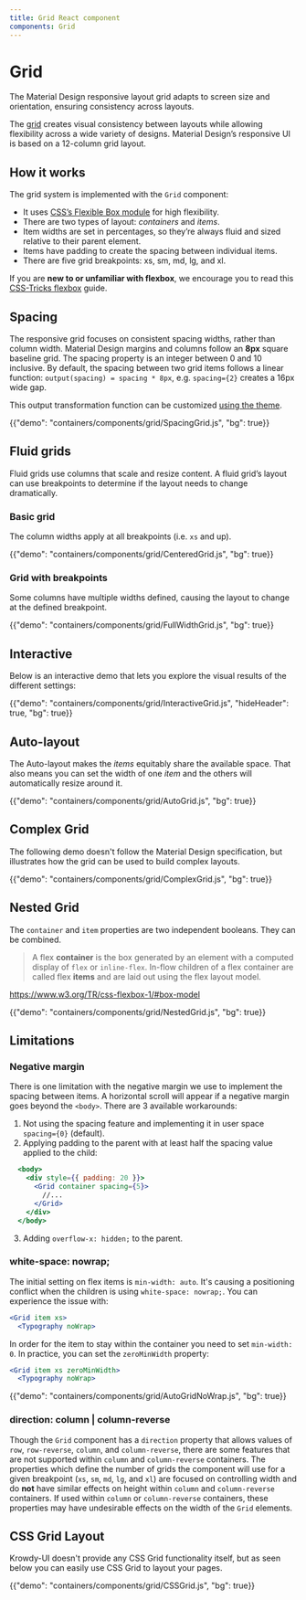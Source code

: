 ```yaml
---
title: Grid React component
components: Grid
---
```


# Grid

<p class="description">The Material Design responsive layout grid adapts to screen size and orientation, ensuring consistency across layouts.</p>

The [grid](https://material.io/design/layout/responsive-layout-grid.html) creates visual consistency between layouts while allowing flexibility across a wide variety of designs.
Material Design’s responsive UI is based on a 12-column grid layout.

## How it works

The grid system is implemented with the `Grid` component:

- It uses [CSS’s Flexible Box module](https://www.w3.org/TR/css-flexbox-1/) for high flexibility.
- There are two types of layout: *containers* and *items*.
- Item widths are set in percentages, so they’re always fluid and sized relative to their parent element.
- Items have padding to create the spacing between individual items.
- There are five grid breakpoints: xs, sm, md, lg, and xl.

If you are **new to or unfamiliar with flexbox**, we encourage you to read this [CSS-Tricks flexbox](https://css-tricks.com/snippets/css/a-guide-to-flexbox/) guide.

## Spacing

The responsive grid focuses on consistent spacing widths, rather than column width.
Material Design margins and columns follow an **8px** square baseline grid.
The spacing property is an integer between 0 and 10 inclusive.
By default, the spacing between two grid items follows a linear function: `output(spacing) = spacing * 8px`, e.g. `spacing={2}` creates a 16px wide gap.

This output transformation function can be customized [using the theme](/customization/spacing/).

{{"demo": "containers/components/grid/SpacingGrid.js", "bg": true}}

## Fluid grids

Fluid grids use columns that scale and resize content. A fluid grid’s layout can use breakpoints to determine if the layout needs to change dramatically.

### Basic grid

The column widths apply at all breakpoints (i.e. `xs` and up).

{{"demo": "containers/components/grid/CenteredGrid.js", "bg": true}}

### Grid with breakpoints

Some columns have multiple widths defined, causing the layout to change at the defined breakpoint.

{{"demo": "containers/components/grid/FullWidthGrid.js", "bg": true}}

## Interactive

Below is an interactive demo that lets you explore the visual results of the different settings:

{{"demo": "containers/components/grid/InteractiveGrid.js", "hideHeader": true, "bg": true}}

## Auto-layout

The Auto-layout makes the *items* equitably share the available space.
That also means you can set the width of one *item* and the others will automatically resize around it.

{{"demo": "containers/components/grid/AutoGrid.js", "bg": true}}

## Complex Grid

The following demo doesn't follow the Material Design specification, but illustrates how the grid can be used to build complex layouts.

{{"demo": "containers/components/grid/ComplexGrid.js", "bg": true}}

## Nested Grid

The `container` and `item` properties are two independent booleans. They can be combined.

> A flex **container** is the box generated by an element with a computed display of `flex` or `inline-flex`. In-flow children of a flex container are called flex **items** and are laid out using the flex layout model.

https://www.w3.org/TR/css-flexbox-1/#box-model

{{"demo": "containers/components/grid/NestedGrid.js", "bg": true}}

## Limitations

### Negative margin

There is one limitation with the negative margin we use to implement the spacing between items.
A horizontal scroll will appear if a negative margin goes beyond the `<body>`.
There are 3 available workarounds:
1. Not using the spacing feature and implementing it in user space `spacing={0}` (default).
2. Applying padding to the parent with at least half the spacing value applied to the child:
```jsx
  <body>
    <div style={{ padding: 20 }}>
      <Grid container spacing={5}>
        //...
      </Grid>
    </div>
  </body>
```
3. Adding `overflow-x: hidden;` to the parent.

### white-space: nowrap;

The initial setting on flex items is `min-width: auto`.
It's causing a positioning conflict when the children is using `white-space: nowrap;`.
You can experience the issue with:
```jsx
<Grid item xs>
  <Typography noWrap>
```

In order for the item to stay within the container you need to set `min-width: 0`.
In practice, you can set the `zeroMinWidth` property:
```jsx
<Grid item xs zeroMinWidth>
  <Typography noWrap>
```

{{"demo": "containers/components/grid/AutoGridNoWrap.js", "bg": true}}

### direction: column | column-reverse

Though the `Grid` component has a `direction` property that allows values of `row`, `row-reverse`, `column`, and `column-reverse`,
there are some features that are not supported within `column` and `column-reverse` containers.
The properties which define the number of grids the component will use for a given breakpoint
(`xs`, `sm`, `md`, `lg`, and `xl`) are focused on controlling width
and do **not** have similar effects on height within `column` and `column-reverse` containers.
If used within `column` or `column-reverse` containers, these properties may have undesirable effects on the width of the `Grid` elements.

## CSS Grid Layout

Krowdy-UI doesn't provide any CSS Grid functionality itself, but as seen below you can easily use CSS Grid to layout your pages.

{{"demo": "containers/components/grid/CSSGrid.js", "bg": true}}
